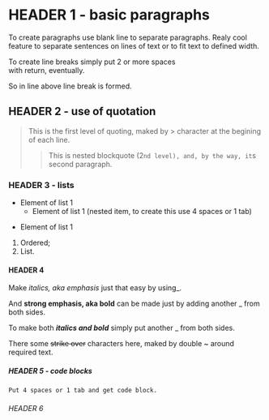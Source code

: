 # HEADER 1 - basic paragraphs

To create paragraphs use blank line to separate paragraphs.
Realy cool feature to separate sentences on lines of text or to fit text to defined width.

To create line breaks simply put 2 or more spaces  
with return, eventually.

So in line above line break is formed.

## HEADER 2 - use of quotation

> This is the first level of quoting, maked by \> character at the begining of each line.
>
> > This is nested blockquote (2`nd level), and, by the way, it`s second paragraph.

### HEADER 3 - lists

* Element of list 1
    + Element of list 1 (nested item, to create this use 4 spaces or 1 tab)
- Element of list 1

1. Ordered;
2. List.

#### HEADER 4

Make
_italics, aka emphasis_
just that easy by using\_.

And
__strong emphasis, aka bold__
can be made just by adding another \_ from both sides.

To make both
___italics and bold___
simply put another \_ from both sides.

There some
~~strike over~~
characters here, maked by double \~ around required text.

##### HEADER 5 - code blocks

    Put 4 spaces or 1 tab and get code block.

###### HEADER 6
